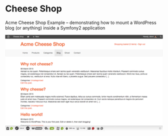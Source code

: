 Cheese Shop
===========

Acme Cheese Shop Example – demonstrating how to mount a WordPress blog
(or anything) inside a Symfony2 application

![Screenshot](https://raw.githubusercontent.com/stevelacey/cheeseshop/master/screenshot.png)
